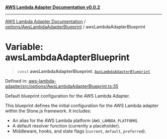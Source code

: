 [**AWS Lambda Adapter Documentation v0.0.2**](../../../README.md)

***

[AWS Lambda Adapter Documentation](../../../modules.md) / [options/AwsLambdaAdapterBlueprint](../README.md) / awsLambdaAdapterBlueprint

# Variable: awsLambdaAdapterBlueprint

> `const` **awsLambdaAdapterBlueprint**: [`AwsLambdaAdapterBlueprint`](../interfaces/AwsLambdaAdapterBlueprint.md)

Defined in: [aws-lambda-adapter/src/options/AwsLambdaAdapterBlueprint.ts:35](https://github.com/stonemjs/aws-lambda-adapter/blob/b2e29f567ac56717023f9597000ee3f0d0278093/src/options/AwsLambdaAdapterBlueprint.ts#L35)

Default blueprint configuration for the AWS Lambda Adapter.

This blueprint defines the initial configuration for the AWS Lambda adapter
within the Stone.js framework. It includes:
- An alias for the AWS Lambda platform (`AWS_LAMBDA_PLATFORM`).
- A default resolver function (currently a placeholder).
- Middleware, hooks, and state flags (`current`, `default`, `preferred`).

